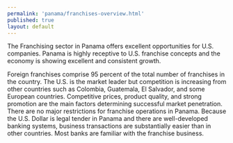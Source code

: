 ```yaml
---
permalink: 'panama/franchises-overview.html'
published: true
layout: default
---
```

The Franchising sector in Panama offers excellent opportunities for U.S. companies. Panama is highly receptive to U.S. franchise concepts and the economy is showing excellent and consistent growth.

Foreign franchises comprise 95 percent of the total number of franchises in the country. The U.S. is the market leader but competition is increasing from other countries such as Colombia, Guatemala, El Salvador, and some European countries. Competitive prices, product quality, and strong promotion are the main factors determining successful market penetration. There are no major restrictions for franchise operations in Panama. Because the U.S. Dollar is legal tender in Panama and there are well-developed banking systems, business transactions are substantially easier than in other countries. Most banks are familiar with the franchise business.
